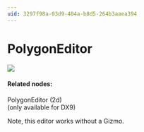 ```yaml
---
uid: 3297f98a-03d9-404a-b8d5-264b3aaea394
---
```


# PolygonEditor

![](~/img/vvvv_PolygonEditor.png "")   



#### Related nodes:
<span class="node">PolygonEditor (2d)</span>  
(only available for DX9)  

Note, this editor works without a Gizmo.  



